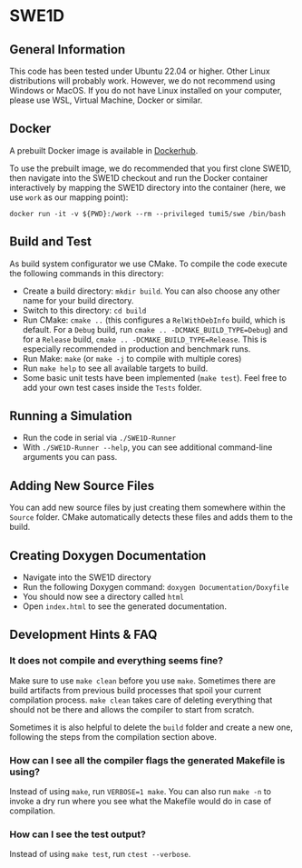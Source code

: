 SWE1D
===========

## General Information

This code has been tested under Ubuntu 22.04 or higher. Other Linux distributions will probably work.
However, we do not recommend using Windows or MacOS.
If you do not have Linux installed on your computer, please use WSL, Virtual Machine, Docker or similar.

## Docker

A prebuilt Docker image is available in [Dockerhub](https://hub.docker.com/r/tumi5/swe).

To use the prebuilt image, we do recommended that you first clone SWE1D, then navigate into the SWE1D checkout
and run the Docker container interactively by mapping the SWE1D directory into the container (here, we use `work` as our mapping point):

```shell
docker run -it -v ${PWD}:/work --rm --privileged tumi5/swe /bin/bash
```

## Build and Test

As build system configurator we use CMake. To compile the code execute the following commands in this directory:

* Create a build directory: `mkdir build`. You can also choose any other name for your build directory.
* Switch to this directory: `cd build`
* Run CMake: `cmake ..` (this configures a `RelWithDebInfo` build, which is default. For a `Debug` build, run `cmake .. -DCMAKE_BUILD_TYPE=Debug`) and for a `Release` build, `cmake .. -DCMAKE_BUILD_TYPE=Release`. This is especially recommended in production and benchmark runs.
* Run Make: `make` (or `make -j` to compile with multiple cores)
* Run `make help` to see all available targets to build.
* Some basic unit tests have been implemented (`make test`). Feel free to add your own test cases inside the `Tests` folder.

## Running a Simulation

* Run the code in serial via `./SWE1D-Runner`
* With `./SWE1D-Runner --help`, you can see additional command-line arguments you can pass.

## Adding New Source Files

You can add new source files by just creating them somewhere within the `Source` folder. CMake automatically detects these files and adds them to the build.

## Creating Doxygen Documentation

* Navigate into the SWE1D directory
* Run the following Doxygen command: `doxygen Documentation/Doxyfile`
* You should now see a directory called `html`
* Open `index.html` to see the generated documentation.

## Development Hints & FAQ

### It does not compile and everything seems fine?

Make sure to use `make clean` before you use `make`. Sometimes there are build artifacts from previous build processes that spoil your current compilation process. `make clean` takes care of deleting everything that should not be there and allows the compiler to start from scratch.

Sometimes it is also helpful to delete the `build` folder and create a new one, following the steps from the compilation section above.

### How can I see all the compiler flags the generated Makefile is using?

Instead of using `make`, run `VERBOSE=1 make`. You can also run `make -n` to invoke a dry run where you see what the Makefile would do in case of compilation.

### How can I see the test output?

Instead of using `make test`, run `ctest --verbose`.
